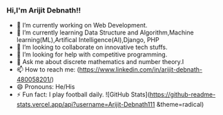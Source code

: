 ### Hi,I'm Arijit Debnath!!

- 🔭 I’m currently working on Web Development.
- 🌱 I’m currently learning Data Structure and Algorithm,Machine learning(ML),Artifical Intelligence(AI),Django, PHP
- 👯 I’m looking to collaborate on innovative tech stuffs.
- 🤔 I’m looking for help with competitive programming.
- 💬 Ask me about discrete mathematics and number theory.I
- 📫 How to reach me: (https://www.linkedin.com/in/arijit-debnath-480058201/)
- 😄 Pronouns: He/His
- ⚡ Fun fact: I play football daily.
![GitHub Stats](https://github-readme-stats.vercel.app/api?username=Arijit-Debnath111 &theme=radical)
